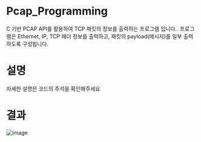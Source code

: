 # Pcap_Programming

C 기반 PCAP API를 활용하여 TCP 패킷의 정보를 출력하는 프로그램 입니다.. 프로그램은 Ethernet, IP, TCP 헤더 정보를 출력하고, 패킷의 payload(메시지)를 일부 출력하도록 구성됩니다.

# 설명
자세한 설명은 코드의 주석을 확인해주세요

# 결과 
![image](https://github.com/user-attachments/assets/670ba921-ed54-4bbe-895b-63262f716239)
